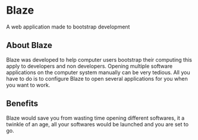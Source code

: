 # Blaze
A web application made to bootstrap development


## About Blaze

Blaze was developed to help computer users bootstrap their computing  this apply to
developers and non developers. Opening multiple software applications on the computer system manually can be very tedious.
All you have to do is to configure Blaze to open several applications for you when you want to work.



## Benefits 

Blaze would save you from wasting time opening different softwares, it a twinkle of an age, all your softwares would be launched and you are set to go.
